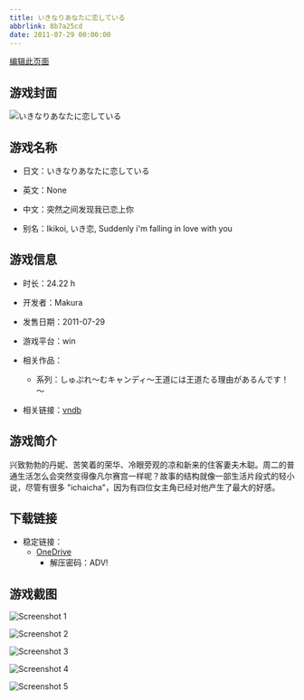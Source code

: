 ```yaml
---
title: いきなりあなたに恋している
abbrlink: 8b7a25cd
date: 2011-07-29 00:00:00
---
```

[编辑此页面](https://github.com/ACG-3/ADV3-source/blob/main/source/_posts/games/%E3%81%84%E3%81%8D%E3%81%AA%E3%82%8A%E3%81%82%E3%81%AA%E3%81%9F%E3%81%AB%E6%81%8B%E3%81%97%E3%81%A6%E3%81%84%E3%82%8B.md)

## 游戏封面

![いきなりあなたに恋している](https://pan.timero.xyz/d/onedrive/img_lib_001/%E3%81%84%E3%81%8D%E3%81%AA%E3%82%8A%E3%81%82%E3%81%AA%E3%81%9F%E3%81%AB%E6%81%8B%E3%81%97%E3%81%A6%E3%81%84%E3%82%8B_cover.avif)


## 游戏名称

- 日文：いきなりあなたに恋している
- 英文：None
- 中文：突然之间发现我已恋上你

- 别名：Ikikoi, いき恋, Suddenly i'm falling in love with you


## 游戏信息

- 时长：24.22 h
- 开发者：Makura
- 发售日期：2011-07-29
- 游戏平台：win
- 相关作品：
   - 系列：しゅぷれ～むキャンディ～王道には王道たる理由があるんです！～

- 相关链接：[vndb](https://vndb.org/v5240)


## 游戏简介

兴致勃勃的丹妮、苦笑着的荣华、冷眼旁观的凉和新来的住客妻夫木聪。周二的普通生活怎么会突然变得像凡尔赛宫一样呢？故事的结构就像一部生活片段式的轻小说，尽管有很多 "ichaicha"，因为有四位女主角已经对他产生了最大的好感。




## 下载链接

- 稳定链接：
    - [OneDrive](https://pan.timero.xyz/onedrive/adv_lib_001/%E3%81%84%E3%81%8D%E3%81%AA%E3%82%8A%E3%81%82%E3%81%AA%E3%81%9F%E3%81%AB%E6%81%8B%E3%81%97%E3%81%A6%E3%81%84%E3%82%8B)
        - 解压密码：ADV!



## 游戏截图


![Screenshot 1](https://pan.timero.xyz/d/onedrive/img_lib_001/%E3%81%84%E3%81%8D%E3%81%AA%E3%82%8A%E3%81%82%E3%81%AA%E3%81%9F%E3%81%AB%E6%81%8B%E3%81%97%E3%81%A6%E3%81%84%E3%82%8B_Screenshot_1.avif)

![Screenshot 2](https://pan.timero.xyz/d/onedrive/img_lib_001/%E3%81%84%E3%81%8D%E3%81%AA%E3%82%8A%E3%81%82%E3%81%AA%E3%81%9F%E3%81%AB%E6%81%8B%E3%81%97%E3%81%A6%E3%81%84%E3%82%8B_Screenshot_2.avif)

![Screenshot 3](https://pan.timero.xyz/d/onedrive/img_lib_001/%E3%81%84%E3%81%8D%E3%81%AA%E3%82%8A%E3%81%82%E3%81%AA%E3%81%9F%E3%81%AB%E6%81%8B%E3%81%97%E3%81%A6%E3%81%84%E3%82%8B_Screenshot_3.avif)

![Screenshot 4](https://pan.timero.xyz/d/onedrive/img_lib_001/%E3%81%84%E3%81%8D%E3%81%AA%E3%82%8A%E3%81%82%E3%81%AA%E3%81%9F%E3%81%AB%E6%81%8B%E3%81%97%E3%81%A6%E3%81%84%E3%82%8B_Screenshot_4.avif)

![Screenshot 5](https://pan.timero.xyz/d/onedrive/img_lib_001/%E3%81%84%E3%81%8D%E3%81%AA%E3%82%8A%E3%81%82%E3%81%AA%E3%81%9F%E3%81%AB%E6%81%8B%E3%81%97%E3%81%A6%E3%81%84%E3%82%8B_Screenshot_5.avif)

